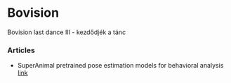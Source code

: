 # Bovision

Bovision last dance III - kezdődjék a tánc

### Articles

- SuperAnimal pretrained pose estimation
models for behavioral analysis [link](https://arxiv.org/pdf/2203.07436v4.pdf)
